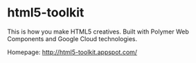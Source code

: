 # html5-toolkit
This is how you make HTML5 creatives. Built with Polymer Web Components and Google Cloud technologies.

Homepage: 
http://html5-toolkit.appspot.com/